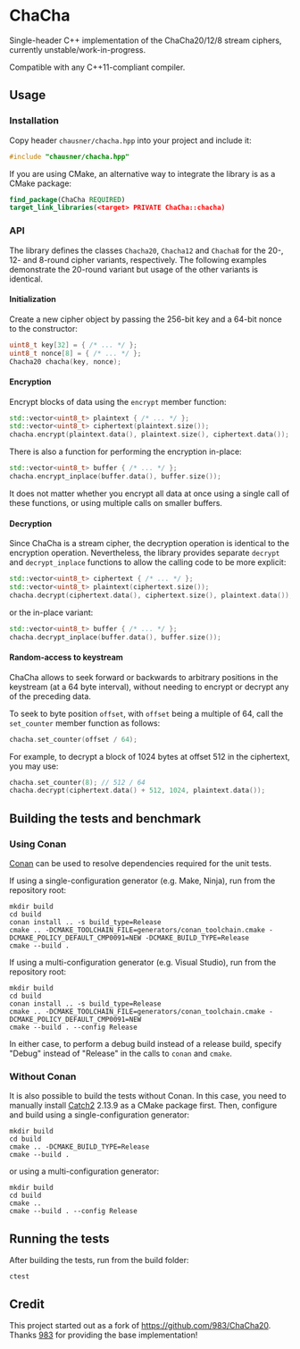 # ChaCha
Single-header C++ implementation of the ChaCha20/12/8 stream ciphers, currently unstable/work-in-progress.

Compatible with any C++11-compliant compiler.

## Usage

### Installation

Copy header `chausner/chacha.hpp` into your project and include it:

```c++
#include "chausner/chacha.hpp"
```

If you are using CMake, an alternative way to integrate the library is as a CMake package:

```cmake
find_package(ChaCha REQUIRED)
target_link_libraries(<target> PRIVATE ChaCha::chacha)
```

### API

The library defines the classes `Chacha20`, `Chacha12` and `Chacha8` for the 20-, 12- and 8-round cipher variants, respectively.
The following examples demonstrate the 20-round variant but usage of the other variants is identical.

#### Initialization

Create a new cipher object by passing the 256-bit key and a 64-bit nonce to the constructor:

```c++
uint8_t key[32] = { /* ... */ };
uint8_t nonce[8] = { /* ... */ };
Chacha20 chacha(key, nonce);
```

#### Encryption

Encrypt blocks of data using the `encrypt` member function:

```c++
std::vector<uint8_t> plaintext { /* ... */ };
std::vector<uint8_t> ciphertext(plaintext.size());
chacha.encrypt(plaintext.data(), plaintext.size(), ciphertext.data());
```

There is also a function for performing the encryption in-place:

```c++
std::vector<uint8_t> buffer { /* ... */ };
chacha.encrypt_inplace(buffer.data(), buffer.size());
```

It does not matter whether you encrypt all data at once using a single call of these functions,
or using multiple calls on smaller buffers.

#### Decryption

Since ChaCha is a stream cipher, the decryption operation is identical to the encryption operation.
Nevertheless, the library provides separate `decrypt` and `decrypt_inplace` functions
to allow the calling code to be more explicit:

```c++
std::vector<uint8_t> ciphertext { /* ... */ };
std::vector<uint8_t> plaintext(ciphertext.size());
chacha.decrypt(ciphertext.data(), ciphertext.size(), plaintext.data());
```

or the in-place variant:

```c++
std::vector<uint8_t> buffer { /* ... */ };
chacha.decrypt_inplace(buffer.data(), buffer.size());
```

#### Random-access to keystream

ChaCha allows to seek forward or backwards to arbitrary positions in the keystream (at a 64 byte interval),
without needing to encrypt or decrypt any of the preceding data.

To seek to byte position `offset`, with `offset` being a multiple of 64,
call the `set_counter` member function as follows:

```c++
chacha.set_counter(offset / 64);
```

For example, to decrypt a block of 1024 bytes at offset 512 in the ciphertext, you may use:

```c++
chacha.set_counter(8); // 512 / 64 
chacha.decrypt(ciphertext.data() + 512, 1024, plaintext.data());
```

## Building the tests and benchmark

### Using Conan

[Conan](https://conan.io/) can be used to resolve dependencies required for the unit tests.

If using a single-configuration generator (e.g. Make, Ninja), run from the repository root:

```shell
mkdir build
cd build
conan install .. -s build_type=Release
cmake .. -DCMAKE_TOOLCHAIN_FILE=generators/conan_toolchain.cmake -DCMAKE_POLICY_DEFAULT_CMP0091=NEW -DCMAKE_BUILD_TYPE=Release
cmake --build .
```

If using a multi-configuration generator (e.g. Visual Studio), run from the repository root:

```shell
mkdir build
cd build
conan install .. -s build_type=Release
cmake .. -DCMAKE_TOOLCHAIN_FILE=generators/conan_toolchain.cmake -DCMAKE_POLICY_DEFAULT_CMP0091=NEW
cmake --build . --config Release
```

In either case, to perform a debug build instead of a release build,
specify "Debug" instead of "Release" in the calls to `conan` and `cmake`.

### Without Conan

It is also possible to build the tests without Conan.
In this case, you need to manually install [Catch2](https://github.com/catchorg/Catch2/blob/v2.13.9/docs/cmake-integration.md) 2.13.9 as a CMake package first.
Then, configure and build using a single-configuration generator:

```shell
mkdir build
cd build
cmake .. -DCMAKE_BUILD_TYPE=Release
cmake --build .
```

or using a multi-configuration generator:

```shell
mkdir build
cd build
cmake ..
cmake --build . --config Release
```

## Running the tests

After building the tests, run from the build folder:

```shell
ctest
```

## Credit

This project started out as a fork of https://github.com/983/ChaCha20.
Thanks [983](https://github.com/983) for providing the base implementation!
